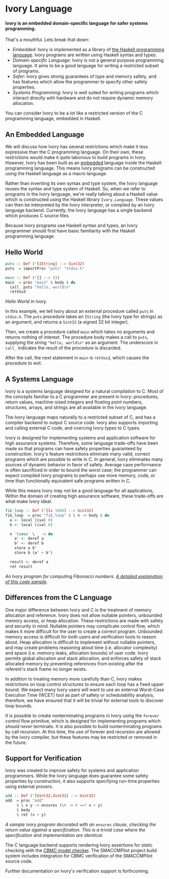 # Ivory Language

#### Ivory is an embedded domain-specific language for safer systems programming.

That's a mouthful. Lets break that down:

* *Embedded*: Ivory is implemented as a library of [the Haskell programming
  language][haskell]. Ivory programs are written using Haskell syntax and types.
* *Domain-specific Language*: Ivory is not a general purpose programming
  language.  It aims to be a good language for writing a restricted subset of
  programs.
* *Safer*: Ivory gives strong guarantees of type and memory safety, and has
  features which allow the programmer to specify other safety properties.
* *Systems Programming*: Ivory is well suited for writing programs which
  interact directly with hardware and do not require dynamic memory allocation.

You can consider Ivory to be a lot like a restricted version of the C
programming language, embedded in Haskell.

[haskell]: http://haskell.org

## An Embedded Language

We will discuss how Ivory has several restrictions which make it less expressive
than the C programming language. On their own, these restrictions would make it
quite laborious to build programs in Ivory. However, Ivory has been built as an
[embedded][] language inside the Haskell programming language. This means Ivory
programs can be constructed using the Haskell language as a macro language.

Rather than inventing its own syntax and type system, the Ivory language reuses
the syntax and type system of Haskell.  So, when we refer to programs in the
Ivory language, we're really talking about a Haskell value which is constructed
using the Haskell library `Ivory.Language`.  These values can then be
interpreted by the Ivory interpreter, or compiled by an Ivory language backend.
Currently, the Ivory language has a single backend which produces C source
files.

Because Ivory programs use Haskell syntax and types, an Ivory programmer
should first have basic familiarity with the Haskell programming language.

## Hello World

```haskell
puts :: Def ('[IString] :-> Sint32)
puts  = importProc "puts" "stdio.h"

main :: Def ('[] :-> ())
main  = proc "main" $ body $ do
  call_ puts "hello, world\n"
  retVoid
```
*Hello World in Ivory.*

In this example, we tell Ivory about an external procedure called `puts` in
`stdio.h`. The `puts` procedure takes an `IString` (the Ivory type for strings)
as an argument, and returns a `Sint32` (a signed 32 bit integer).

Then, we create a procedure called `main` which takes no arguments and returns
nothing of interest. The procedure body makes a call to `puts`, supplying the
string `"hello, world\n"` as an argument. The underscore in `call_` indicates
the result of the procedure is discarded.

After the call, the next statement in `main` is `retVoid`, which causes the
procedure to exit.

## A Systems Language

Ivory is a systems language designed for a natural compilation to C. Most of the
concepts familiar to a C programmer are present in Ivory: procedures, return
values, machine-sized integers and floating point numbers, structures, arrays,
and strings are all available in the Ivory language.

The Ivory language maps naturally to a restricted subset of C, and has a
compiler backend to output C source code. Ivory also supports importing and
calling external C code, and coercing Ivory types to C types.

Ivory is designed for implementing systems and application software for high
assurance systems. Therefore, some language trade-offs have been made so that
programs can have safety properties guaranteed by construction. Ivory's feature
restrictions eliminate many valid, correct programs which are possible to write
in C.  In general, Ivory eliminates many sources of dynamic behavior in favor of
safety. Average case performance is often sacrificed in order to bound the worst
case; the programmer can expect compiled Ivory programs to perhaps use more
memory, code, or time than functionally equivalent safe programs written in C.

While this means Ivory may not be a good language for all applications, Within
the domain of creating high assurance software, these trade-offs are what make
Ivory ideal.

```haskell
fib_loop :: Def ('[Ix 1000] :-> Uint32)
fib_loop  = proc "fib_loop" $ \ n -> body $ do
  a <- local (ival 0)
  b <- local (ival 0)

  n `times` \ _ -> do
    a' <- deref a
    b' <- deref b
    store a b'
    store b (a' + b')

  result <- deref a
  ret result
```
*An Ivory program for computing Fibonacci numbers. [A detailed explanation
of this code sample][fibwalkthrough].*

[fibwalkthrough]: fibwalkthrough.html

## Differences from the C Language

One major difference between Ivory and C is the treatment of memory allocation
and reference. Ivory does not allow nullable pointers, unbounded memory
access, or heap allocation. These restrictions are made with safety and security
in mind. Nullable pointers may complicate control flow, which makes it more
difficult for the user to create a correct program. Unbounded memory access
is difficult for both users and verification tools to reason about.
Heap allocation is difficult to implement without nullable pointers, and
may create problems reasoning about time (i.e. allocator complexity) and
space (i.e. memory leaks, allocation bounds) of user code. Ivory permits
global allocation and stack allocation, and enforces safety of stack allocated
memory by preventing references from existing after the referent's stack
frame no longer exists.

In addition to treating memory more carefully than C, Ivory makes restrictions
on loop control structures to ensure each loop has a fixed upper bound. We
expect many Ivory users will want to use an external Worst-Case Execution Time
(WCET) tool as part of safety or schedulability analysis, therefore, we have
ensured that it will be trivial for external tools to discover loop bounds.

It is possible to create nonterminating programs in Ivory using the `forever`
control flow primitive, which is designed for implementing programs which
*should never* terminate.  It is also possible to build nonterminating programs
by call recursion.  At this time, the use of forever and recursion are allowed
by the Ivory compiler, but these features may be restricted or removed in the
future.

## Support for Verification

Ivory was created to improve safety for systems and application programmers.
While the Ivory language does guarantee some safety properties by construction,
it also supports specifying run-time properties using external provers.

```haskell
add :: Def ('[Uint32,Uint32] :-> Uint32)
add  = proc "add"
     $ \ x y -> ensures (\r -> r ==? x + y)
     $ body
     $ ret (x + y)

```
*A sample ivory program decorated with an `ensures` clause, checking the return
value against a specification. This is a trivial case where the specification
and implementation are identical.*


The C language backend supports rendering Ivory assertions for static checking
with the [CBMC model checker][cbmc]. The SMACCMPilot project build system
includes integration for CBMC verification of the SMACCMPilot source code.

Further documentation on Ivory's verification support is forthcoming.

[embedded]:http://wikipedia.com/wiki/Domain-specific_language#Domain-specific_language_topics
[cbmc]: http://www.cprover.org/cbmc/
